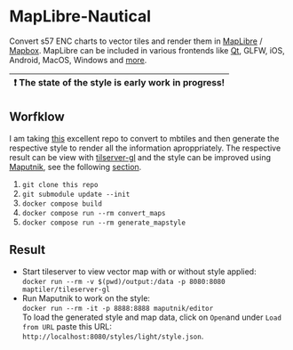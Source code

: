 # MapLibre-Nautical

Convert s57 ENC charts to vector tiles and render them in [MapLibre](https://maplibre.org/) / [Mapbox](https://www.mapbox.com/). MapLibre can be included in various frontends like [Qt](https://github.com/maplibre/maplibre-native-qt), GLFW, iOS, Android, MacOS, Windows and [more](https://github.com/maplibre/awesome-maplibre).

| :exclamation:  The state of the style is early work in progress! |
|-----------------------------------------|

## Worfklow

I am taking [this](https://github.com/Greenroom-Robotics/enc-mapbox-converter) excellent repo to convert to mbtiles and then generate the respective style to render all the information aproppriately. The respective result can be view with [tilserver-gl](https://github.com/maptiler/tileserver-gl) and the style can be improved using [Maputnik](https://maputnik.github.io/), see the following [section](#result).


1. `git clone this repo`
2. `git submodule update --init`
3. `docker compose build`
4. `docker compose run --rm convert_maps`
5. `docker compose run --rm generate_mapstyle`


## Result
- Start tileserver to view vector map with or without style applied:  
    `docker run --rm -v $(pwd)/output:/data -p 8080:8080 maptiler/tileserver-gl`
- Run Maputnik to work on the style:  
    `docker run --rm -it -p 8888:8888 maputnik/editor`  
    To load the generated style and map data, click on `Open`and under `Load from URL` paste this URL: `http://localhost:8080/styles/light/style.json`. 
